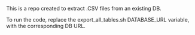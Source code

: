 This is a repo created to extract .CSV files from an existing DB. 

To run the code, replace the export_all_tables.sh DATABASE_URL variable, with the corresponding DB URL. 